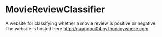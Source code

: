 # MovieReviewClassifier
A website for classifying whether a movie review is positive or negative. The website is hosted here http://quangbui04.pythonanywhere.com